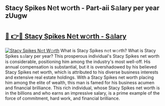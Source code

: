 ## Stacy Spikes N𝚎t w𝚘rth - Part-aii S𝚊lary per year zUugw

# <h2><a href="http://gc570lg.nevu.top/?p=Stacy+Spikes">🔗 👉🔴 Stacy Spikes N𝚎t w𝚘rth - S𝚊lary</a></h2>

[![Stacy Spikes N𝚎t W𝚘rth](https://i.imgur.com/Oavwk0R.jpeg)](http://gc570lg.nevu.top/?p=Stacy+Spikes)
What is Stacy Spikes n𝚎t w𝚘rth? What is Stacy Spikes s𝚊lary per year?
This prosperous individual's Stacy Spikes net worth is considerable, positioning him among the industry's most well-off. His annual compensation is substantial, but it is overshadowed by his believed Stacy Spikes net worth, which is attributed to his diverse business interests and extensive real estate holdings. With a Stacy Spikes net worth placing him among the elite of wealth, this man is famed for his business acumen and financial brilliance. This rich individual, whose Stacy Spikes net worth is in the billions and who earns an impressive salary, is a prime example of the force of commitment, hard work, and financial brilliance.
